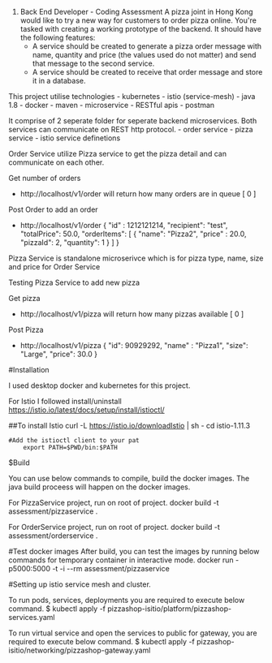 1. Back End Developer - Coding Assessment
A pizza joint in Hong Kong would like to try a new way for customers to order pizza online. You're tasked with creating a working prototype of the backend.
It should have the following features:
    * A service should be created to generate a pizza order message with name, quantity and price (the values used do not matter) and send that message to the second service.
    * A service should be created to receive that order message and store it in a database.

This project utilise technologies
    - kubernetes
    - istio (service-mesh)
    - java 1.8
    - docker
    - maven
    - microservice
    - RESTful apis
    - postman


It comprise of 2 seperate folder for seperate backend microservices. Both services can communicate on  REST http protocol.
    - order service
    - pizza service
    - istio service definetions

Order Service utilize Pizza service to get the pizza detail and can communicate on each other.

Get number of orders
- http://localhost/v1/order
    will return how many orders are in queue [ 0 ]

Post Order to add an order 
- http://localhost/v1/order
{
    "id" : 1212121214,
    "recipient": "test",
    "totalPrice": 50.0,
    "orderItems": [
        {
            "name": "Pizza2", 
            "price" : 20.0,
            "pizzaId": 2,
            "quantity": 1
        }
    ]
}


Pizza Service is standalone microserivce which is for pizza type, name, size and price for Order Service

Testing Pizza Service to add new pizza

Get pizza
- http://localhost/v1/pizza
    will return how many pizzas available [ 0 ]

Post Pizza 
- http://localhost/v1/pizza
{
    "id": 90929292,
    "name" : "Pizza1",
    "size": "Large",
    "price": 30.0
}


#Installation

I used desktop docker and kubernetes for this project.

For Istio I followed install/uninstall
https://istio.io/latest/docs/setup/install/istioctl/


##To install Istio
	curl -L https://istio.io/downloadIstio | sh -
	cd istio-1.11.3
	
	#Add the istioctl client to your pat
		export PATH=$PWD/bin:$PATH



$Build

You can use below commands to compile, build the docker images.
The java build proceess will happen on the docker images.

For PizzaService project, run on root of project.
    docker build -t assessment/pizzaservice . 

For OrderService project, run on root of project.
    docker build -t assessment/orderservice .

#Test docker images
After build, you can test the images by running below commands for temporary container in interactive mode.
    docker run -p5000:5000 -t -i --rm assessment/pizzaservice


#Setting up istio service mesh and cluster.

To run pods, services, deployments you are required to execute below command.
    $ kubectl apply -f pizzashop-isitio/platform/pizzashop-services.yaml

To run virtual service and open the services to public for gateway, you are required to execute below command.
    $ kubectl apply -f pizzashop-isitio/networking/pizzashop-gateway.yaml